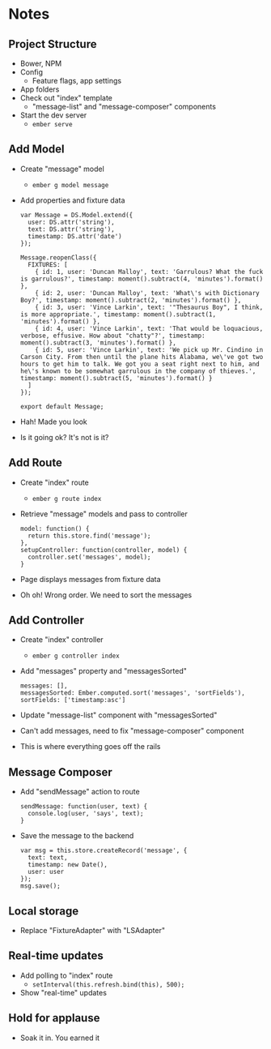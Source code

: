 # Notes

## Project Structure

* Bower, NPM
* Config
  * Feature flags, app settings
* App folders
* Check out "index" template
  * "message-list" and "message-composer" components
* Start the dev server
  * `ember serve`

## Add Model

* Create "message" model
  * `ember g model message`
* Add properties and fixture data

  ```
  var Message = DS.Model.extend({
    user: DS.attr('string'),
    text: DS.attr('string'),
    timestamp: DS.attr('date')
  });

  Message.reopenClass({
    FIXTURES: [
      { id: 1, user: 'Duncan Malloy', text: 'Garrulous? What the fuck is garrulous?', timestamp: moment().subtract(4, 'minutes').format() },
      { id: 2, user: 'Duncan Malloy', text: 'What\'s with Dictionary Boy?', timestamp: moment().subtract(2, 'minutes').format() },
      { id: 3, user: 'Vince Larkin', text: '"Thesaurus Boy", I think, is more appropriate.', timestamp: moment().subtract(1, 'minutes').format() },
      { id: 4, user: 'Vince Larkin', text: 'That would be loquacious, verbose, effusive. How about "chatty"?', timestamp: moment().subtract(3, 'minutes').format() },
      { id: 5, user: 'Vince Larkin', text: 'We pick up Mr. Cindino in Carson City. From then until the plane hits Alabama, we\'ve got two hours to get him to talk. We got you a seat right next to him, and he\'s known to be somewhat garrulous in the company of thieves.', timestamp: moment().subtract(5, 'minutes').format() }
    ]
  });

  export default Message;
  ```

* Hah! Made you look
* Is it going ok? It's not is it?

## Add Route

* Create "index" route
  * `ember g route index`
* Retrieve "message" models and pass to controller

  ```
  model: function() {
    return this.store.find('message');
  },
  setupController: function(controller, model) {
    controller.set('messages', model);
  }
  ```

* Page displays messages from fixture data 
* Oh oh! Wrong order. We need to sort the messages

## Add Controller

* Create "index" controller
  * `ember g controller index`
* Add "messages" property and "messagesSorted"

  ```
  messages: [],
  messagesSorted: Ember.computed.sort('messages', 'sortFields'),
  sortFields: ['timestamp:asc']
  ```

* Update "message-list" component with "messagesSorted"
* Can't add messages, need to fix "message-composer" component
* This is where everything goes off the rails

## Message Composer

* Add "sendMessage" action to route

  ```
  sendMessage: function(user, text) {
    console.log(user, 'says', text);
  }
  ```

* Save the message to the backend

  ```
  var msg = this.store.createRecord('message', {
    text: text,
    timestamp: new Date(),
    user: user
  });
  msg.save();
  ```

## Local storage

* Replace "FixtureAdapter" with "LSAdapter"

## Real-time updates

* Add polling to "index" route 
  * `setInterval(this.refresh.bind(this), 500);`
* Show "real-time" updates

## Hold for applause

* Soak it in. You earned it
